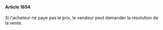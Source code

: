 #### Article 1654

Si l'acheteur ne paye pas le prix, le vendeur peut demander la résolution de la vente.

